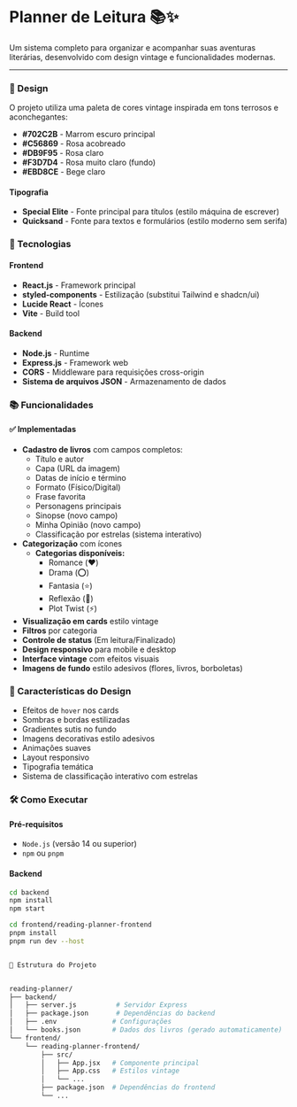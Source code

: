 # Planner de Leitura 📚✨

Um sistema completo para organizar e acompanhar suas aventuras literárias, desenvolvido com design vintage e funcionalidades modernas.

---

### 🎨 Design

O projeto utiliza uma paleta de cores vintage inspirada em tons terrosos e aconchegantes:

-   **#702C2B** - Marrom escuro principal
-   **#C56869** - Rosa acobreado
-   **#DB9F95** - Rosa claro
-   **#F3D7D4** - Rosa muito claro (fundo)
-   **#EBD8CE** - Bege claro

#### Tipografia

-   **Special Elite** - Fonte principal para títulos (estilo máquina de escrever)
-   **Quicksand** - Fonte para textos e formulários (estilo moderno sem serifa)

### 🚀 Tecnologias

#### Frontend
-   **React.js** - Framework principal
-   **styled-components** - Estilização (substitui Tailwind e shadcn/ui)
-   **Lucide React** - Ícones
-   **Vite** - Build tool

#### Backend
-   **Node.js** - Runtime
-   **Express.js** - Framework web
-   **CORS** - Middleware para requisições cross-origin
-   **Sistema de arquivos JSON** - Armazenamento de dados

### 📚 Funcionalidades

#### ✅ Implementadas

-   **Cadastro de livros** com campos completos:
    -   Título e autor
    -   Capa (URL da imagem)
    -   Datas de início e término
    -   Formato (Físico/Digital)
    -   Frase favorita
    -   Personagens principais
    -   Sinopse (novo campo)
    -   Minha Opinião (novo campo)
    -   Classificação por estrelas (sistema interativo)
-   **Categorização** com ícones
    -   **Categorias disponíveis:**
        -   Romance (❤️)
        -   Drama (⭕)
        -   Fantasia (⭐)
        -   Reflexão (🔺)
        -   Plot Twist (⚡)
-   **Visualização em cards** estilo vintage
-   **Filtros** por categoria
-   **Controle de status** (Em leitura/Finalizado)
-   **Design responsivo** para mobile e desktop
-   **Interface vintage** com efeitos visuais
-   **Imagens de fundo** estilo adesivos (flores, livros, borboletas)

### 🎯 Características do Design

-   Efeitos de `hover` nos cards
-   Sombras e bordas estilizadas
-   Gradientes sutis no fundo
-   Imagens decorativas estilo adesivos
-   Animações suaves
-   Layout responsivo
-   Tipografia temática
-   Sistema de classificação interativo com estrelas

### 🛠️ Como Executar

#### Pré-requisitos
-   `Node.js` (versão 14 ou superior)
-   `npm` ou `pnpm`

#### Backend
```bash
cd backend
npm install
npm start

cd frontend/reading-planner-frontend
pnpm install
pnpm run dev --host


📁 Estrutura do Projeto


reading-planner/
├── backend/
│   ├── server.js          # Servidor Express
│   ├── package.json       # Dependências do backend
│   ├── .env              # Configurações
│   └── books.json        # Dados dos livros (gerado automaticamente)
└── frontend/
    └── reading-planner-frontend/
        ├── src/
        │   ├── App.jsx   # Componente principal
        │   ├── App.css   # Estilos vintage
        │   └── ...
        ├── package.json  # Dependências do frontend
        └── ...
